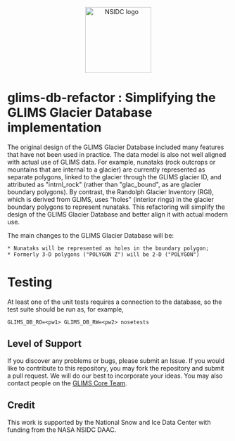 <p align="center">
  <img alt="NSIDC logo" src="https://nsidc.org/themes/custom/nsidc/logo.svg" width="150" />
</p>

# glims-db-refactor : Simplifying the GLIMS Glacier Database implementation

The original design of the GLIMS Glacier Database included many features that
have not been used in practice.  The data model is also not well aligned
with actual use of GLIMS data.  For example, nunataks (rock outcrops or
mountains that are internal to a glacier) are currently represented as
separate polygons, linked to the glacier through the GLIMS glacier ID, and
attributed as "intrnl_rock" (rather than "glac_bound", as are glacier
boundary polygons).  By contrast, the Randolph Glacier Inventory (RGI),
which is derived from GLIMS, uses "holes" (interior rings) in the glacier
boundary polygons to represent nunataks.  This refactoring will simplify
the design of the GLIMS Glacier Database and better align it with actual
modern use.

The main changes to the GLIMS Glacier Database will be:

    * Nunataks will be represented as holes in the boundary polygon;
    * Formerly 3-D polygons ("POLYGON Z") will be 2-D ("POLYGON")

# Testing

At least one of the unit tests requires a connection to the database, so
the test suite should be run as, for example,

    GLIMS_DB_RO=<pw1> GLIMS_DB_RW=<pw2> nosetests

## Level of Support

If you discover any problems or bugs, please submit an Issue. If you would
like to contribute to this repository, you may fork the repository and
submit a pull request.  We will do our best to incorporate your ideas.  You
may also contact people on the [GLIMS Core
Team](https://www.glims.org/About/glims_core_team.html).


## Credit

This work is supported by the National Snow and Ice Data Center with
funding from the NASA NSIDC DAAC.

